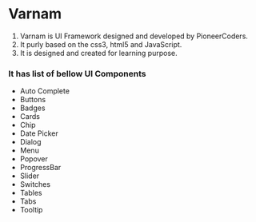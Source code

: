 # Varnam
1. Varnam is UI Framework designed and developed by PioneerCoders.
2. It purly based on the css3, html5 and JavaScript.
3. It is designed and created for learning purpose.

### It has list of bellow UI Components
* Auto Complete
* Buttons
* Badges
* Cards
* Chip
* Date Picker
* Dialog
* Menu
* Popover
* ProgressBar
* Slider
* Switches
* Tables
* Tabs
* Tooltip
  
